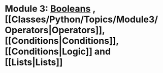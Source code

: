 <!--- Hi, if you're reading this, then Welcome! You're here for  of 2 reasons:
1. You're just seeing this in plaintext, which means you opend the file in a text editor. This is intended to be used with my Obsidian setup, which has it's own extensiosn to give my notes *flair*
2.  You're here for the author's commentary! All of my things that are commented are little snarky notes, annectdotes, and jokes I make that people studying probably don't need.
In any case, go forth, be good, and I'll see you whenever I do. --->

<!-- Tags: #python #computer_science #modules #data_types -->
# Module 3: [Booleans](../Topics/Module3/Booleans) , [[Classes/Python/Topics/Module3/Operators|Operators]], [[Conditions|Conditions]], [[Conditions|Logic]] and [[Lists|Lists]]
